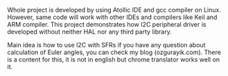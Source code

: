 Whole project is developed by using Atollic IDE and gcc compiler on Linux. However, same code will work with other IDEs and compilers like Keil and ARM compiler.
This project demonstrates how I2C peripheral driver is developed without neither HAL nor any third party library.

Main idea is how to use I2C with SFRs if you have any question about calculation of Euler angles, you can check my blog (ozgurayik.com). There is a content for this,
it is not in english but chrome translator works well on it.
